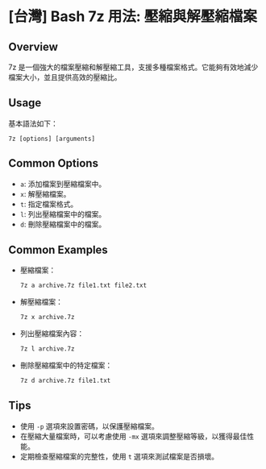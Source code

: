 # [台灣] Bash 7z 用法: 壓縮與解壓縮檔案

## Overview
7z 是一個強大的檔案壓縮和解壓縮工具，支援多種檔案格式。它能夠有效地減少檔案大小，並且提供高效的壓縮比。

## Usage
基本語法如下：
```
7z [options] [arguments]
```

## Common Options
- `a`: 添加檔案到壓縮檔案中。
- `x`: 解壓縮檔案。
- `t`: 指定檔案格式。
- `l`: 列出壓縮檔案中的檔案。
- `d`: 刪除壓縮檔案中的檔案。

## Common Examples
- 壓縮檔案：
  ```bash
  7z a archive.7z file1.txt file2.txt
  ```
- 解壓縮檔案：
  ```bash
  7z x archive.7z
  ```
- 列出壓縮檔案內容：
  ```bash
  7z l archive.7z
  ```
- 刪除壓縮檔案中的特定檔案：
  ```bash
  7z d archive.7z file1.txt
  ```

## Tips
- 使用 `-p` 選項來設置密碼，以保護壓縮檔案。
- 在壓縮大量檔案時，可以考慮使用 `-mx` 選項來調整壓縮等級，以獲得最佳性能。
- 定期檢查壓縮檔案的完整性，使用 `t` 選項來測試檔案是否損壞。